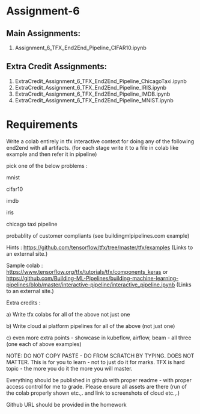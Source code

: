 # Assignment-6

## Main Assignments:
1. Assignment_6_TFX_End2End_Pipeline_CIFAR10.ipynb

## Extra Credit Assignments:
1. ExtraCredit_Assignment_6_TFX_End2End_Pipeline_ChicagoTaxi.ipynb
2. ExtraCredit_Assignment_6_TFX_End2End_Pipeline_IRIS.ipynb
3. ExtraCredit_Assignment_6_TFX_End2End_Pipeline_IMDB.ipynb
4. ExtraCredit_Assignment_6_TFX_End2End_Pipeline_MNIST.ipynb



# Requirements
Write a colab entirely in tfx interactive context for doing any of the following end2end with all artifacts. (for each stage write it to a file in colab like example and then refer it in pipeline)

 

pick one of the below problems : 

mnist

cifar10

imdb

iris

chicago taxi pipeline

probablity of customer compliants (see buildingmlpipelines.com example)

Hints : https://github.com/tensorflow/tfx/tree/master/tfx/examples (Links to an external site.)

Sample colab : https://www.tensorflow.org/tfx/tutorials/tfx/components_keras  or https://github.com/Building-ML-Pipelines/building-machine-learning-pipelines/blob/master/interactive-pipeline/interactive_pipeline.ipynb (Links to an external site.)

 

Extra credits :

a) Write tfx colabs for all of the above not just one

b) Write cloud ai platform pipelines for all of the above (not just one)

c) even more extra points - showcase in kubeflow, airflow, beam - all three (one each of above examples)

 

NOTE: DO NOT COPY PASTE - DO FROM SCRATCH BY TYPING. DOES NOT MATTER. This is for you to learn - not to just do it for marks. TFX is hard topic - the more you do it the more you will master.

 

 

Everything should be published in github with proper readme - with proper access control for me to grade. Please ensure all assets are there (run of the colab properly shown etc.,. and link to screenshots of cloud etc.,.)

 

Github URL should be provided in the homework
